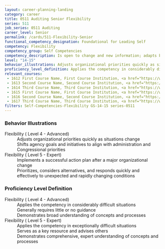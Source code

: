 ```yaml
---
layout: career-planning-landing
category: career
title: 0511 Auditing Senior Flexibility
series: 511
job_series: 0511 Auditing
career_level: Senior
permalink: /cards/511-Flexibility-Senior
functional_competency_designation: Foundational for Leading Self
competency: Flexibility
competency_group: Self Competencies
competency_description: Is open to change and new information; adapts behavior or work methods in response to new information, changing conditions, or unexpected obstacles; effectively deals with ambiguity
level: "14-15"
behavior_illustrations: Adjusts organizational priorities quickly as situations change ? Shifts agency goals and initiatives to align with administration and Congressional priorities ? Implements a successful action plan after a major organizational change ? Prioritizes, considers alternatives, and responds quickly and effectively to unexpected and rapidly changing conditions
proficiency_level_definition: Applies the competency in considerably difficult situations ? Generally requires little or no guidance ? Demonstrates broad understanding of concepts and processes ? Applies the competency in exceptionally difficult situations ? Serves as a key resource and advises others ? Demonstrates comprehensive, expert understanding of concepts and processes
relevant_courses: 
 - 1612 First Course Name, First Course Institution, <a href="https://www.cfo.gov">www.cfo.gov</a>
 - 1613 Second Course Name, Second Course Institution, <a href="https://www.cfo.gov">www.cfo.gov</a>
 - 1614 Third Course Name, Third Course Institution, <a href="https://www.cfo.gov">www.cfo.gov</a>
 - 1615 First Course Name, First Course Institution, <a href="https://www.cfo.gov">www.cfo.gov</a>
 - 1616 Second Course Name, Second Course Institution, <a href="https://www.cfo.gov">www.cfo.gov</a>
 - 1617 Third Course Name, Third Course Institution, <a href="https://www.cfo.gov">www.cfo.gov</a>
filters: Self-Competencies-Flexibility GS-14-15 series-0511
---
```


<div class="desktop:grid-col-6 margin-y-205">
  <div class="border-top-05 bg-white padding-2 shadow-5 height-full members-hover border-1px border-gray-30 border-top-orange radius-lg">
    <h3>Behavior Illustrations</h3>
    <dl class="text-base"><dt>Flexibility ( Level 4 - Advanced)</dt><dd>Adjusts organizational priorities quickly as situations change </dd><dd> Shifts agency goals and initiatives to align with administration and Congressional priorities</dd><dt>Flexibility ( Level 5 - Expert)</dt><dd>Implements a successful action plan after a major organizational change </dd><dd> Prioritizes, considers alternatives, and responds quickly and effectively to unexpected and rapidly changing conditions</dd></dl>
  </div>
</div>
<div class="desktop:grid-col-6 margin-y-205">
  <div class="border-top-05 bg-white padding-2 shadow-5 height-full members-hover border-1px border-gray-30 border-top-orange radius-lg">
    <h3>Proficiency Level Definition</h3>
    <dl class="text-base"><dt>Flexibility ( Level 4 - Advanced)</dt><dd>Applies the competency in considerably difficult situations </dd><dd> Generally requires little or no guidance </dd><dd> Demonstrates broad understanding of concepts and processes</dd><dt>Flexibility ( Level 5 - Expert)</dt><dd>Applies the competency in exceptionally difficult situations </dd><dd> Serves as a key resource and advises others </dd><dd> Demonstrates comprehensive, expert understanding of concepts and processes</dd></dl>
  </div>
</div>